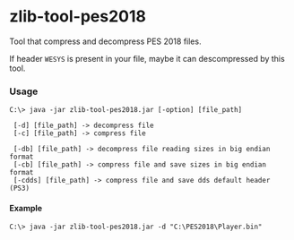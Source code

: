 # zlib-tool-pes2018
Tool that compress and decompress PES 2018 files. 

If header ```WESYS``` is present in your file, maybe it can descompressed by this tool.

### Usage
```
C:\> java -jar zlib-tool-pes2018.jar [-option] [file_path]

 [-d] [file_path] -> decompress file
 [-c] [file_path] -> compress file

 [-db] [file_path] -> decompress file reading sizes in big endian format
 [-cb] [file_path] -> compress file and save sizes in big endian format
 [-cdds] [file_path] -> compress file and save dds default header (PS3)
```
#### Example
```
C:\> java -jar zlib-tool-pes2018.jar -d "C:\PES2018\Player.bin"
```
